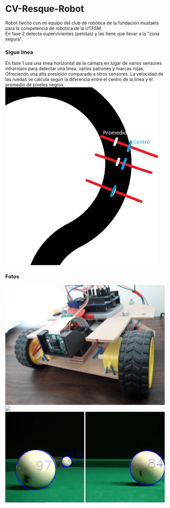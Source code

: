 # CV-Resque-Robot
Robot hecho con mi equipo del club de robótica de la fundación mustakis para la competencia de robótica de la UTFSM.<br>
En fase 2 detecta supervivientes (pelotas) y las tiene que llevar a la "zona segura".
<br>
<h3> Sigue linea</h3>
En fase 1 usa una línea horizontal de la cámara en lugar de varios sensores infrarrojos para detectar una linea, varios patrones y marcas rojas. Ofreciendo una alta presición comparada a otros sensores. 
La velocidad de las ruedas se calcula según la diferencia entre el centro de la linea y el promedio de pixeles negros.
<img src="https://github.com/MartinCastillo/CV-Resque-Robot/blob/master/images/1.png">
<br>

<h3>Fotos</h3>
<img src="https://github.com/MartinCastillo/CV-Resque-Robot/blob/master/images/20201231_165837.jpg">
<br>
<img src="https://github.com/MartinCastillo/CV-Resque-Robot/blob/master/images/20201231_165912.jpg">
<br>
<img src="https://github.com/MartinCastillo/CV-Resque-Robot/blob/master/images/testBallDetect13.PNG">
<br>
